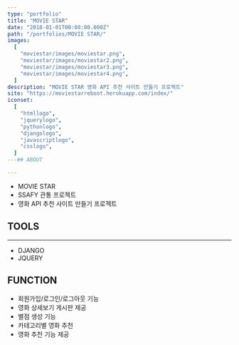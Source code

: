 ```yaml
---
type: "portfolio"
title: "MOVIE STAR"
date: "2018-01-01T00:00:00.000Z"
path: "/portfolios/MOVIE STAR/"
images:
  [
    "moviestar/images/moviestar.png",
    "moviestar/images/moviestar2.png",
    "moviestar/images/moviestar3.png",
    "moviestar/images/moviestar4.png",
  ]
description: "MOVIE STAR 영화 API 추천 사이트 만들기 프로젝트"
site: "https://moviestarreboot.herokuapp.com/index/"
iconset:
  [
    "htmllogo",
    "jquerylogo",
    "pythonlogo",
    "djangologo",
    "javascriptlogo",
    "csslogo",
  ]
---## ABOUT

---
```


- MOVIE STAR
- SSAFY 관통 프로젝트
- 영화 API 추천 사이트 만들기 프로젝트

## TOOLS

---

- DJANGO
- JQUERY

## FUNCTION

- 회원가입/로그인/로그아웃 기능
- 영화 상세보기 게시판 제공
- 별점 생성 기능
- 카테고리별 영화 추천
- 영화 추천 기능 제공
